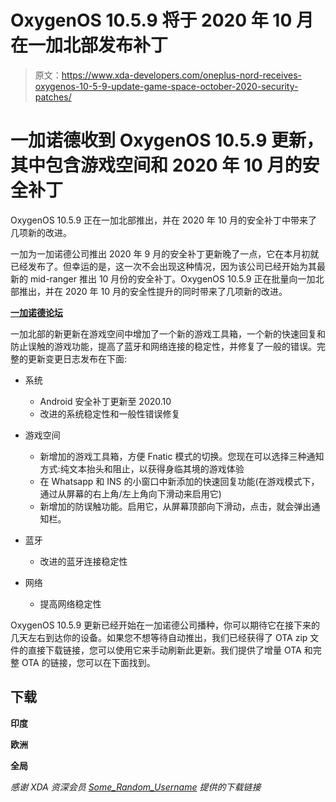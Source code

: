 # OxygenOS 10.5.9 将于 2020 年 10 月在一加北部发布补丁

> 原文：<https://www.xda-developers.com/oneplus-nord-receives-oxygenos-10-5-9-update-game-space-october-2020-security-patches/>

# 一加诺德收到 OxygenOS 10.5.9 更新，其中包含游戏空间和 2020 年 10 月的安全补丁

OxygenOS 10.5.9 正在一加北部推出，并在 2020 年 10 月的安全补丁中带来了几项新的改进。

一加为一加诺德公司推出 2020 年 9 月的安全补丁更新晚了一点，它在本月初就已经发布了。但幸运的是，这一次不会出现这种情况，因为该公司已经开始为其最新的 mid-ranger 推出 10 月份的安全补丁。OxygenOS 10.5.9 正在批量向一加北部推出，并在 2020 年 10 月的安全性提升的同时带来了几项新的改进。

**[一加诺德论坛](https://forum.xda-developers.com/oneplus-nord)**

一加北部的新更新在游戏空间中增加了一个新的游戏工具箱，一个新的快速回复和防止误触的游戏功能，提高了蓝牙和网络连接的稳定性，并修复了一般的错误。完整的更新变更日志发布在下面:

*   系统
    *   Android 安全补丁更新至 2020.10
    *   改进的系统稳定性和一般性错误修复
*   游戏空间
    *   新增加的游戏工具箱，方便 Fnatic 模式的切换。您现在可以选择三种通知方式:纯文本抬头和阻止，以获得身临其境的游戏体验
    *   在 Whatsapp 和 INS 的小窗口中新添加的快速回复功能(在游戏模式下，通过从屏幕的右上角/左上角向下滑动来启用它)
    *   新增加的防误触功能。启用它，从屏幕顶部向下滑动，点击，就会弹出通知栏。

*   蓝牙
    *   改进的蓝牙连接稳定性
*   网络
    *   提高网络稳定性

OxygenOS 10.5.9 更新已经开始在一加诺德公司播种，你可以期待它在接下来的几天左右到达你的设备。如果您不想等待自动推出，我们已经获得了 OTA zip 文件的直接下载链接，您可以使用它来手动刷新此更新。我们提供了增量 OTA 和完整 OTA 的链接，您可以在下面找到。

## 下载

**印度**

**欧洲**

**全局**

*感谢 XDA 资深会员 [Some_Random_Username](https://forum.xda-developers.com/member.php?u=8234677) 提供的下载链接*